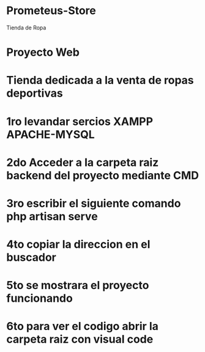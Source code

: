 # Prometeus-Store
Tienda de Ropa
# Proyecto Web
# Tienda dedicada a la venta de ropas deportivas

# 1ro levandar sercios XAMPP APACHE-MYSQL
# 2do Acceder a la carpeta raiz backend del proyecto mediante CMD
# 3ro escribir el siguiente comando php artisan serve
# 4to copiar la direccion en el buscador 
# 5to se mostrara el proyecto funcionando
# 6to para ver el codigo abrir la carpeta raiz con visual code